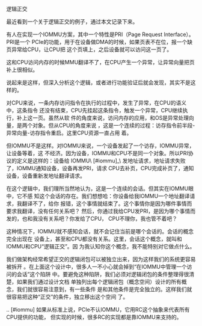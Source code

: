         
逻辑正交

最近看到一个关于逻辑正交的例子，通过本文记录下来。

有人在实现一个IOMMU方案，其中一个特性是PRI（Page Request Interface）。PRI是一个
PCIe的功能，用于在设备做DMA的时候，如果页表不在位，报一个缺页异常给CPU，让CPU把
这个页填上，之后设备就可以访问这一页了。

这和CPU访问内存的时候MMU翻译不了，在CPU产生一个异常，让异常向量把页补上很相似。

说起来是这样，但深入分析这个逻辑，或者进行功能验证后就会发现，其实不是这样的。

对CPU来说，一条内存访问指令在执行的过程中，发生了异常，在CPU的语义中，这条指令
还没有结束，CPU先挂起这条指令，触发一个异常，CPU继续执行，补上这一页。虽然从软
件的角度来说，访问内存的应用，和OS是异常处理向量，是两个对象。但从CPU的角度来说
，这是一个连续的过程：访存指令前半段-异常向量-访存指令重启。这里CPU资源一直占用
着。

但IOMMU不是这样。对IOMMU来说，一个设备发起了一个访存，IOMMU异常，让设备等着，这
不经济。因为设备，IOMMU和CPU不是同一个对象。所以PRI协议的定义是这样的：设备给
IOMMU\ [#iommu]_\ 发地址请求，地址请求失败了，IOMMU通知设备，设备再发PRI，请求
CPU去补页，CPU完成补页了，通知设备，设备重新发地址翻译请求。

在这个逻辑中，我们理所当然地认为，这是一个连续的会话。但其实在IOMMU眼中，它不感
知这个会话的存在。我们想想哈：你设备给我IOMMU一个地址翻译请求，我翻译不了，给你
报错，这个事情就结束了。这个事情你是因为哪件事情而要求我翻译，没有任何关系吧？
然后，你通过我给CPU发PRI，是因为哪个事情而发的，也和我没有关系吧？你发给了CPU，
CPU不理你，我也管不着吧？

这种情况下，IOMMU就不感知会话，就不会记住当前是哪个会话的。会话的概念完全出现在
设备上，甚至和CPU都没有关系。这里，会话这个概念，就叫和IOMMU和CPU“逻辑正交”。因
为我认知你这个概念，我不能特别对它做点什么。

我们做架构经常希望正交的逻辑闭包可以被独立出来，因为这样我们的系统更容易被拆开
。在上面这个设计中，很多人一不小心就会掉到“在IOMMU中管理一个访问的会话”这个陷阱
中。要避免这种陷阱，我们必须对逻辑闭包的条件整理得很清楚，如果我们通过设计文档
单独列出每个逻辑闭包（概念空间）设计的所有概念，我们就很容易注意到，有一些条件
是和其他条件是完全独立的。这样我们就很容易把这种“正交”的条件，独立移出这个空间
了。

.. [#iommu] 如果从标准上说，PCIe不认IOMMU，它用RC这个抽象来代表所有CPU提供的功能，
  但实现的时候，很多RC的实现都是靠IOMMU来支持的。
